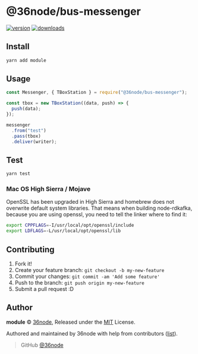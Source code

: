 # @36node/bus-messenger

[![version][0]][1] [![downloads][2]][3]

## Install

```bash
yarn add module
```

## Usage

```js
const Messenger, { TBoxStation } = require("@36node/bus-messenger");

const tbox = new TBoxStation((data, push) => {
  push(data);
});

messenger
  .from("test")
  .pass(tbox)
  .deliver(writer);
```

## Test

```sh
yarn test
```

### Mac OS High Sierra / Mojave

OpenSSL has been upgraded in High Sierra and homebrew does not overwrite default system libraries. That means when building node-rdkafka, because you are using openssl, you need to tell the linker where to find it:

```sh
export CPPFLAGS=-I/usr/local/opt/openssl/include
export LDFLAGS=-L/usr/local/opt/openssl/lib
```

## Contributing

1. Fork it!
2. Create your feature branch: `git checkout -b my-new-feature`
3. Commit your changes: `git commit -am 'Add some feature'`
4. Push to the branch: `git push origin my-new-feature`
5. Submit a pull request :D

## Author

**module** © [36node](https://github.com/36node), Released under the [MIT](./LICENSE) License.

Authored and maintained by 36node with help from contributors ([list](https://github.com/36node/module/contributors)).

> GitHub [@36node](https://github.com/36node)

[0]: https://img.shields.io/npm/v/@36node/bus-messenger.svg?style=flat
[1]: https://npmjs.com/package/@36node/bus-messenger
[2]: https://img.shields.io/npm/dm/@36node/bus-messenger.svg?style=flat
[3]: https://npmjs.com/package/@36node/bus-messenger
